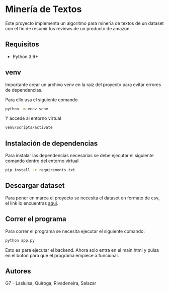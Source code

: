 
# Minería de Textos

Este proyecto implementa un algoritmo para mineria de textos de un dataset con el fin de resumir los reviews de un producto de amazon.

## Requisitos

- Python 3.9+

## venv
Importante crear un archivo venv en la raiz del proyecto para evitar errores de dependencias.

Para ello usa el siguiente comando
```bash
python -m venv venv
```

Y accede al entorno virtual

```bash
venv/Scripts/activate
```

## Instalación de dependencias
Para instalar las dependencias necesarias se debe ejecutar el siguiente comando dentro del entorno virtual

```bash
pip install -r requirements.txt
```

## Descargar dataset
Para poner en marca el proyecto se necesita el dataset en formato de csv, el link lo encuentras <a href="https://www.mediafire.com/file/jgw6hc2db5fo07u/Reviews.csv/file" class="external-link" target="_blank">aqui</a>.

## Correr el programa

Para correr el programa se necesita ejecutar el siguiente comando:

```bash
python app.py
```
Esto es para ejecutar el backend. Ahora solo entra en el main.html y pulsa en el boton para que el programa empiece a funcionar.

##  Autores
G7 - Lasluisa, Quiroga, Rivadeneira, Salazar

